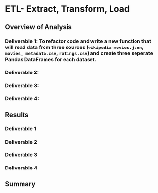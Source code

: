 # ETL- Extract, Transform, Load

## Overview of Analysis

### Deliverable 1: To refactor code and write a new function that will read data from three sources (``wikipedia-movies.json``, ``movies_ metadata.csv``, ``ratings.csv``) and create three seperate Pandas DataFrames for each dataset. 

### Deliverable 2:

### Deliverable 3:

### Deliverable 4:

## Results

### Deliverable 1

### Deliverable 2

### Deliverable 3

### Deliverable 4

## Summary

